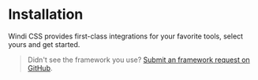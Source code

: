 # Installation

Windi CSS provides first-class integrations for your favorite tools, select yours and get started.

<Integrations class="mb-5"/>

> Didn't see the framework you use? [Submit an framework request on GitHub](https://github.com/windicss/windicss/issues/new).
